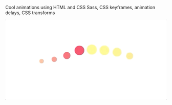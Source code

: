 Cool animations using HTML and CSS
Sass, CSS keyframes, animation delays, CSS transforms

![](circle-animation.gif)





